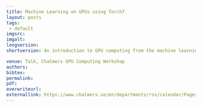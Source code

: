 ```yaml
---
title: Machine Learning on GPUs using Torch7
layout: posts
tags:
 - default
imgsrc: 
imgalt: 
longversion:
shortversion: An introduction to GPU computing from the machine learning perspective. I presented a survey of three different libraries: Theano, Torch, and Tensorflow. The first two libraries have backends both for CPUs and GPUs. TensorFlow has a more flexible backend, and also allows distributed computing on clusters. The talk also included a discussion about throughput and arithmetic intensity, inspired by Adam Coates lecture at the Deep Learning Summer School 2015.

venue: Talk, Chalmers GPU Computing Workshop
authors: 
bibtex: 
permalink:
pdf: 
overwriteurl: 
externallink: https://www.chalmers.se/en/departments/rss/calendar/Pages/GPU-Computing-Workshop.aspx
---
```


